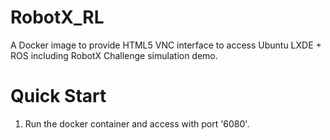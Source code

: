 # RobotX_RL

A Docker image to provide HTML5 VNC interface to access Ubuntu LXDE + ROS including RobotX Challenge simulation demo.

# Quick Start

1. Run the docker container and access with port '6080'.
